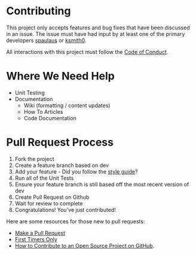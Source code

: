 # Contributing
This project only accepts features and bug fixes that have been discussed in an issue. The issue must have had input by 
at least one of the primary developers [spaulaus](https://github.com/spaulaus) or [ksmith0](https://github.com/ksmith0). 

All interactions with this project must follow the 
[Code of Conduct](https://github.com/spaulaus/paass-laughing-conqueror/blob/master/.github/CODE_OF_CONDUCT.md).

# Where We Need Help
* Unit Testing
* Documentation
  * Wiki (formatting / content updates)
  * How To Articles
  * Code Documentation

# Pull Request Process
1. Fork the project
2. Create a feature branch based on dev
3. Add your feature - Did you follow the 
   [style guide](https://github.com/spaulaus/paass-laughing-conqueror/wiki/Style-Guidelines)?
3. Run all of the Unit Tests
4. Ensure your feature branch is still based off the most recent version of dev
5. Create Pull Request on Github
6. Wait for review to complete
7. Congratulations! You've just contributed!

Here are some resources for those new to pull requests: 
* [Make a Pull Request](http://makeapullrequest.com/)
* [First Timers Only](http://www.firsttimersonly.com/)
* [How to Contribute to an Open Source Project on GitHub](https://egghead.io/series/how-to-contribute-to-an-open-source-project-on-github).
